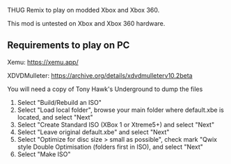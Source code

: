 THUG Remix to play on modded Xbox and Xbox 360.

This mod is untested on Xbox and Xbox 360 hardware.

Requirements to play on PC
-------------------------------
Xemu: https://xemu.app/

XDVDMulleter: https://archive.org/details/xdvdmulleterv10.2beta


You will need a copy of Tony Hawk's Underground to dump the files

1. Select "Build/Rebuild an ISO"
2. Select "Load local folder", browse your main folder where default.xbe is located, and select "Next"
3. Select "Create Standard ISO (XBox 1 or Xtreme5+) and select "Next"
4. Select "Leave original default.xbe" and select "Next"
5. Select "Optimize for disc size > small as possible", check mark "Qwix style Double Optimisation (folders first in ISO), and select "Next"
6. Select "Make ISO"


